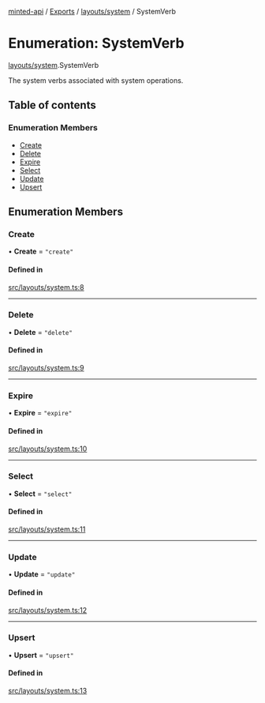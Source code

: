 [minted-api](../README.md) / [Exports](../modules.md) / [layouts/system](../modules/layouts_system.md) / SystemVerb

# Enumeration: SystemVerb

[layouts/system](../modules/layouts_system.md).SystemVerb

The system verbs associated with system operations.

## Table of contents

### Enumeration Members

- [Create](layouts_system.SystemVerb.md#create)
- [Delete](layouts_system.SystemVerb.md#delete)
- [Expire](layouts_system.SystemVerb.md#expire)
- [Select](layouts_system.SystemVerb.md#select)
- [Update](layouts_system.SystemVerb.md#update)
- [Upsert](layouts_system.SystemVerb.md#upsert)

## Enumeration Members

### Create

• **Create** = ``"create"``

#### Defined in

[src/layouts/system.ts:8](https://github.com/ianzepp/minted-api-ts/blob/d1e72a6/src/layouts/system.ts#L8)

___

### Delete

• **Delete** = ``"delete"``

#### Defined in

[src/layouts/system.ts:9](https://github.com/ianzepp/minted-api-ts/blob/d1e72a6/src/layouts/system.ts#L9)

___

### Expire

• **Expire** = ``"expire"``

#### Defined in

[src/layouts/system.ts:10](https://github.com/ianzepp/minted-api-ts/blob/d1e72a6/src/layouts/system.ts#L10)

___

### Select

• **Select** = ``"select"``

#### Defined in

[src/layouts/system.ts:11](https://github.com/ianzepp/minted-api-ts/blob/d1e72a6/src/layouts/system.ts#L11)

___

### Update

• **Update** = ``"update"``

#### Defined in

[src/layouts/system.ts:12](https://github.com/ianzepp/minted-api-ts/blob/d1e72a6/src/layouts/system.ts#L12)

___

### Upsert

• **Upsert** = ``"upsert"``

#### Defined in

[src/layouts/system.ts:13](https://github.com/ianzepp/minted-api-ts/blob/d1e72a6/src/layouts/system.ts#L13)
